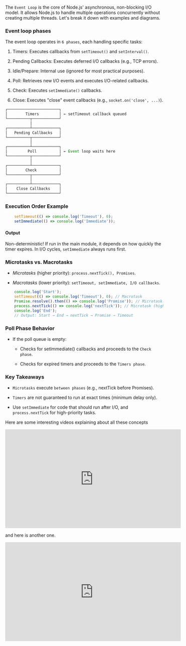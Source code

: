 The `Event Loop` is the core of Node.js' asynchronous, non-blocking I/O model. It allows Node.js to handle multiple operations concurrently without creating multiple threads. Let's break it down with examples and diagrams.

### Event loop phases

The event loop operates in `6 phases`, each handling specific tasks:

1. Timers: Executes callbacks from `setTimeout()` and `setInterval()`.

2. Pending Callbacks: Executes deferred I/O callbacks (e.g., TCP errors).

3. Idle/Prepare: Internal use (ignored for most practical purposes).

4. Poll: Retrieves new I/O events and executes I/O-related callbacks.

5. Check: Executes `setImmediate()` callbacks.

6. Close: Executes "close" event callbacks (e.g., `socket.on('close', ...)`).

```javascript
┌───────────────────────┐
│        Timers         │ ← setTimeout callback queued
└──────────┬────────────┘
           │
┌──────────┴────────────┐
│   Pending Callbacks   │
└──────────┬────────────┘
           │
┌──────────┴────────────┐
│         Poll          │ ← Event loop waits here
└──────────┬────────────┘
           │
┌──────────┴────────────┐
│        Check          │
└──────────┬────────────┘
           │
┌──────────┴────────────┐
│    Close Callbacks    │
└───────────────────────┘
```
### Execution Order Example

```javascript
    setTimeout(() => console.log('Timeout'), 0);
    setImmediate(() => console.log('Immediate'));
```

#### Output

Non-deterministic! If run in the main module, it depends on how quickly the timer expires. In I/O cycles, `setImmediate` always runs first.

### Microtasks vs. Macrotasks

- _Microtasks_ (higher priority): `process.nextTick(), Promises`.

- *Macrotasks* (lower priority): `setTimeout, setImmediate, I/O callbacks`.

```javascript
    console.log('Start');
    setTimeout(() => console.log('Timeout'), 0); // Macrotask
    Promise.resolve().then(() => console.log('Promise')); // Microtask
    process.nextTick(() => console.log('nextTick')); // Microtask (higher priority)
    console.log('End');
    // Output: Start → End → nextTick → Promise → Timeout
```

### Poll Phase Behavior
- If the poll queue is empty:

    - Checks for setImmediate() callbacks and proceeds to the `Check phase`.

    - Checks for expired timers and proceeds to the `Timers phase`.

### Key Takeaways

- `Microtasks` execute `between phases` (e.g., nextTick before Promises).

- `Timers` are not guaranteed to run at exact times (minimum delay only).

- Use `setImmediate` for code that should run after I/O, and `process.nextTick` for high-priority tasks.

Here are some interesting videos explaining about all these concepts

<iframe width="560" height="315" src="https://www.youtube.com/embed/eiC58R16hb8" title="YouTube video player" frameborder="0" allow="accelerometer; autoplay; clipboard-write; encrypted-media; gyroscope; picture-in-picture" allowfullscreen></iframe>

and here is another one.

<iframe width="560" height="315" src="https://www.youtube.com/embed/okkHnAo8GmE" title="YouTube video player" frameborder="0" allow="accelerometer; autoplay; clipboard-write; encrypted-media; gyroscope; picture-in-picture" allowfullscreen></iframe>
